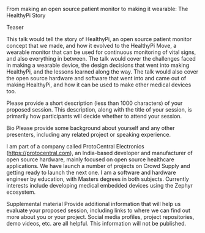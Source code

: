 From making an open source patient monitor to making it wearable: The HealthyPi Story

Teaser

This talk would tell the story of HealthyPi, an open source patient monitor concept that we made, and how it evolved to the HealthyPi Move, a wearable monitor that can be used for continuous monitoring of vital signs, and  also everything in between. The talk would cover the challenges faced in making a wearable device, the design decisions that went into making HealthyPi, and the lessons learned along the way. The talk would also cover the open source hardware and software that went into and came out of making HealthyPi, and how it can be used to make other medical devices too.  

Please provide a short description (less than 1000 characters) of your proposed session. This description, along with the title of your session, is primarily how participants will decide whether to attend your session.

Bio
Please provide some background about yourself and any other presenters, including any related project or speaking experience.

I am part of a company called ProtoCentral Electronics (https://protocentral.com), an India-based developer and manufacturer of open source hardware, mainly focused on  open source healthcare applications. We have launch a number of projects on Crowd Supply and getting ready to launch the next one. I am a software and hardware engineer by education,  with Masters degrees in both subjects. Currently interests include developing medical embedded devices using the Zephyr ecosystem. 

Supplemental material
Provide additional information that will help us evaluate your proposed session, including links to where we can find out more about you or your project. Social media profiles, project repositories, demo videos, etc. are all helpful. This information will not be published.